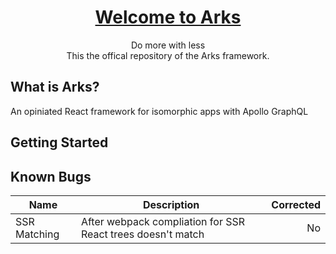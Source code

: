 <h1 align="center">
  <a href="https://www.arks.io">Welcome to Arks</a>
</h1>

<p align="center">
    Do more with less<br />
    This the offical repository of the Arks framework.
</p>

## What is Arks?
An opiniated React framework for isomorphic apps with Apollo GraphQL

## Getting Started

## Known Bugs

| Name                            | Description                                                 | Corrected    |
| ------------------------------- | ----------------------------------------------------------- | -----------: |
| SSR Matching                    | After webpack compliation for SSR React trees doesn't match | No           |
